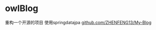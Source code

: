 # owlBlog
重构一个开源的项目 使用springdatajpa 
[github.com/ZHENFENG13/My-Blog](https://github.com/ZHENFENG13/My-Blog)
